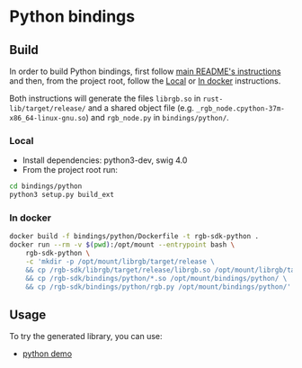 # Python bindings

## Build

In order to build Python bindings, first follow
[main README's instructions](/README.md) and then, from the project root,
follow the [Local](#local) or [In docker](#in-docker) instructions.

Both instructions will generate the files `librgb.so` in
`rust-lib/target/release/` and a shared object file
(e.g. `_rgb_node.cpython-37m-x86_64-linux-gnu.so`)
and `rgb_node.py` in `bindings/python/`.

### Local

* Install dependencies: python3-dev, swig 4.0
* From the project root run:
```bash
cd bindings/python
python3 setup.py build_ext
```

### In docker

```bash
docker build -f bindings/python/Dockerfile -t rgb-sdk-python .
docker run --rm -v $(pwd):/opt/mount --entrypoint bash \
    rgb-sdk-python \
    -c 'mkdir -p /opt/mount/librgb/target/release \
    && cp /rgb-sdk/librgb/target/release/librgb.so /opt/mount/librgb/target/release/ \
    && cp /rgb-sdk/bindings/python/*.so /opt/mount/bindings/python/ \
    && cp /rgb-sdk/bindings/python/rgb.py /opt/mount/bindings/python/'
```

## Usage

To try the generated library, you can use:
- [python demo](/demo/python)
